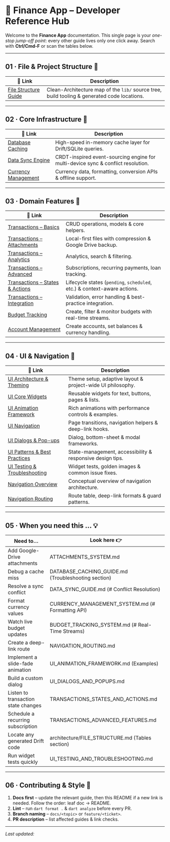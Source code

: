 # 📖 Finance App – Developer Reference Hub

Welcome to the **Finance App** documentation. This single page is your _one-stop jump-off point_: every other guide lives only one click away. Search with **Ctrl/Cmd-F** or scan the tables below.

---

## 01 · File & Project Structure 📂
| 🔗 Link | Description |
|---|---|
| [File Structure Guide](architecture/FILE_STRUCTURE.md) | Clean-Architecture map of the `lib/` source tree, build tooling & generated code locations. |

---

## 02 · Core Infrastructure 🔧
| 🔗 Link | Description |
|---|---|
| [Database Caching](DATABASE_CACHING_GUIDE.md) | High-speed in-memory cache layer for Drift/SQLite queries. |
| [Data Sync Engine](DATA_SYNC_GUIDE.md) | CRDT-inspired event-sourcing engine for multi-device sync & conflict resolution. |
| [Currency Management](CURRENCY_MANAGEMENT_SYSTEM.md) | Currency data, formatting, conversion APIs & offline support. |

---

## 03 · Domain Features 💼
| 🔗 Link | Description |
|---|---|
| [Transactions – Basics](TRANSACTIONS_BASICS.md) | CRUD operations, models & core helpers. |
| [Transactions – Attachments](ATTACHMENTS_SYSTEM.md) | Local-first files with compression & Google Drive backup. |
| [Transactions – Analytics](TRANSACTIONS_ANALYTICS.md) | Analytics, search & filtering. |
| [Transactions – Advanced](TRANSACTIONS_ADVANCED_FEATURES.md) | Subscriptions, recurring payments, loan tracking. |
| [Transactions – States & Actions](TRANSACTIONS_STATES_AND_ACTIONS.md) | Lifecycle states (`pending`, `scheduled`, etc.) & context-aware actions. |
| [Transactions – Integration](TRANSACTIONS_INTEGRATION.md) | Validation, error handling & best-practice integration. |
| [Budget Tracking](BUDGET_TRACKING_SYSTEM.md) | Create, filter & monitor budgets with real-time streams. |
| [Account Management](ACCOUNTS_GUIDE.md) | Create accounts, set balances & currency handling. |

---

## 04 · UI & Navigation 🎨
| 🔗 Link | Description |
|---|---|
| [UI Architecture & Theming](UI_ARCHITECTURE_AND_THEMING.md) | Theme setup, adaptive layout & project-wide UI philosophy. |
| [UI Core Widgets](UI_CORE_WIDGETS.md) | Reusable widgets for text, buttons, pages & lists. |
| [UI Animation Framework](UI_ANIMATION_FRAMEWORK.md) | Rich animations with performance controls & examples. |
| [UI Navigation](UI_NAVIGATION.md) | Page transitions, navigation helpers & deep-link hooks. |
| [UI Dialogs & Pop-ups](UI_DIALOGS_AND_POPUPS.md) | Dialog, bottom-sheet & modal frameworks. |
| [UI Patterns & Best Practices](UI_PATTERNS_AND_BEST_PRACTICES.md) | State-management, accessibility & responsive design tips. |
| [UI Testing & Troubleshooting](UI_TESTING_AND_TROUBLESHOOTING.md) | Widget tests, golden images & common issue fixes. |
| [Navigation Overview](NAVIGATION_OVERVIEW.md) | Conceptual overview of navigation architecture. |
| [Navigation Routing](NAVIGATION_ROUTING.md) | Route table, deep-link formats & guard patterns. |

---

## 05 · When you need this … 💡
Need to… | Look here 👉
--- | ---
Add Google-Drive attachments | ATTACHMENTS_SYSTEM.md
Debug a cache miss | DATABASE_CACHING_GUIDE.md (Troubleshooting section)
Resolve a sync conflict | DATA_SYNC_GUIDE.md (# Conflict Resolution)
Format currency values | CURRENCY_MANAGEMENT_SYSTEM.md (# Formatting API)
Watch live budget updates | BUDGET_TRACKING_SYSTEM.md (# Real-Time Streams)
Create a deep-link route | NAVIGATION_ROUTING.md
Implement a slide-fade animation | UI_ANIMATION_FRAMEWORK.md (Examples)
Build a custom dialog | UI_DIALOGS_AND_POPUPS.md
Listen to transaction state changes | TRANSACTIONS_STATES_AND_ACTIONS.md
Schedule a recurring subscription | TRANSACTIONS_ADVANCED_FEATURES.md
Locate any generated Drift code | architecture/FILE_STRUCTURE.md (Tables section)
Run widget tests quickly | UI_TESTING_AND_TROUBLESHOOTING.md

---

## 06 · Contributing & Style 🤝
1. **Docs first** – update the relevant guide, then this README if a new link is needed.  Follow the order: leaf doc → README.
2. **Lint** – run `dart format .` & `dart analyze` before every PR.
3. **Branch naming** – `docs/<topic>` or `feature/<ticket>`.
4. **PR description** – list affected guides & link checks.

---

*Last updated: <!-- 2025-06-22 -->* 